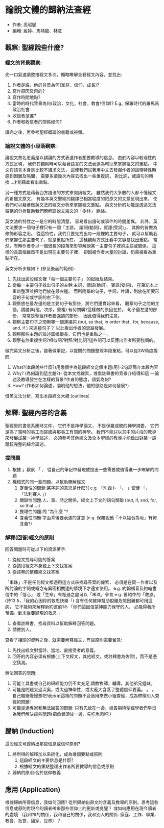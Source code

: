 # 論說⽂體的歸納法查經

- 作者: 高昭鑾
- 編輯: 龐婷、馬靖龍、林意

## 觀察: 聖經說些什麼?

### 經⽂的背景觀察:

先⼀⼝氣速讀整捲經⽂多次，概略瞭解全卷經⽂內容，並找出:

1. 作者是誰，他的背景為何(家庭，信仰，成⾧)?
1. 寫作原因及目的?
1. 寫作時間地點?
1. 當時的時代背景為何(政治，⽂化，社會，教會/信仰)? E.g., 保羅時代的羅⾺馬政治社會
1. 收信者是誰?
1. 作者和收信者的關係如何?

讀完之後，再參考聖經概論的書籍或視頻。

### 論說⽂體的⼩段落觀察:

論說⽂故名思義是以講論的⽅式表達作者想要教導的信息。
由於內容以較理性的⽅式呈現，
我們在觀察時可以藉著語言的⽂法表達為輔助來掌握經⽂的重點。
中⽂在語⾔本⾝是⽐較不講求⽂法，
這使我們試著用中⽂去發掘作者的論理特性時感到困難及隔闔，
需要多讀幾次內容去找出⼀些重複詞，
對比詞，或語句的轉換...才能藉此看出重點。

另⼀種⽅式是藉著西⽅語法的⽅式來閱讀經⽂。
雖然我們⼤多數的⼈都不懂經⽂的希臘⽂原⽂，
有幾本英⽂聖經的翻譯已相當程度的把原⽂的⽂意呈現出來，
使我們可以藉著做英⽂法的經⽂分析來掌握經⽂重點。
英⽂分析的功能是透過⽂法結構的分析幫助我們瞭解論說⽂經⽂的「樹林」 脈絡。

英⽂法的特性之⼀是它的時態清楚，
容易看出語句或事件的時間差異。
此外，英⽂法要求⼀個句⼦裡只有⼀個「主語，
謂詞(動詞)，賓語(受詞)」，
其餘的皆做為修飾形容之用。
從這特性，我們只要先找出每⼀段裡的主要句⼦，
就可以幫助我們掌握住那主要句⼦，就是重點所在，
這樣觀察⽅式比看中⽂容易找出重點。
當然，有時作者會以⼀個很⾧的段落來形容解說某⼀主要句⼦裡的主語或關係，
這樣的⾧篇幅雖然不是出現在主要句⼦裡，
卻因被作者⼤量的討論，仍需被看為重點所在。

英⽂分析步驟如下 (參⻅後面的範例):

1. 先找出該段經⽂裡「每⼀個主要句⼦」 的起始及結束。
1. 從每⼀主要句⼦找出句⼦的主幹:主詞，謂語(動詞)，賓語(受詞)，
    在筆記本上重新整理並把他們放在最左邊。
    而所附屬的句⼦，字詞，片語，則放在所要形容的⼦句或字詞的右下側。
1. 觀察放在最左邊的是主要句⼦有那些，將它們連貫起來看，
    觀察句⼦之間的主語，謂語(時態，次序，重複)
    有何關聨?這樣做的原因在於，
    句⼦最左邊的部份，
    常常是聖經作者要強調的部份，
    因此值得我們注意。
1. 觀察主要句⼦之間用哪⼀個連接詞
    (but, so that, in order that , for, because, and, if )
    來連接句⼦？
    以此看出作者的思路發展。
1. 觀察那些主題的論述篇幅很⾧，它們也是重點之⼀。
1. 觀察有無重複字詞?相似詞?對照/對比詞?這些詞可以反應出作者所要強調的。

做完英⽂分析之後，接著做筆記，以提問的問題整理本段重點，可以從3W角度提問:

1. What?(本段說些什麼?)用幾個字為這段經⽂定個主題/用1-2句話簡介本段內容
1. Why? (為何論到這主題?)-
    從本⽂找線索，或借註釋書的背景介紹得知這
    ⼀論述及教導發⽣在怎樣的背景?作者的態度，語氣為何?
1. How? (作者如何論述，闡明他的想法，他的思路是如何發展?)

借英⽂法分析，寫出本段經⽂⼤綱 (outlines)

## 解釋: 聖經內容的含義

聖經⾥的書信系應時⽂件，
它們不是神學論⽂，
不是保羅或彼的神學摘要，
它們是為了當時的事工⽽寫或與那事工有關的神學。
我們不能只以其中的片段的教導來發展成某⼀神學論述，
必須參考其他經⽂及全本聖經的教導才能做出對某⼀課題較完整的綜合論述。

### 提問題

1. 根據 」觀察 「 ， 從⾃己的筆記中發現或提出⼀些需要或值得進⼀步瞭解的問題
1. 機械式的問⼀些問題，以幫助瞭解經⽂
    1. 定義性的問題:某字詞的意思是什麼?( e.g. 「別⻄卜 「， 」使徒 「， 「法利賽⼈ 」)
    1. 關聯性問題:⼈、事、時之關係，經⽂上下⽂的語句關聯 (but, if, and, for, so that....)
    1. 推理性問題:問 "為什麼 "?
    1. 含義性問題:字⾯背後要表達的含意 (e.g. 保羅說他「不以福音為恥」有何含義?)

### 解釋(回答)經⽂的原則

回答問題時可從以下的資源著手:

1. 從經⽂找尋可能的答案
2. 從該段經⽂本身或上下⽂找答案
3. 從該卷的整體經⽂找答案

「串珠」:不是任何經⽂都適用這⽅式來找尋答案的線索，
必須是在同⼀作者以及所討論的字詞或概念有緊密相關連的情境下才適宜使用。
e.g. 約翰福⾳及約翰書信中的「信心」 或「生命」有相通之處可以「串珠」參考
e.g. 舊約中的「救恩」 (詩13:5，「我的心因你的救恩快樂「)
含有任何被神幫助脫離危險困難都可用這詞，
它不能用來解釋新約彼前1:5 「你們這因信蒙神能力保守的⼈，
必能得著所預備，到末世要顯現的救恩.」

1. 查看註釋書，找尋資料以幫助解釋回答問題。
1. 請教別⼈。

查看了相關的資料之後，就需要解釋經⽂，有些原則需要留意:

1. 先找出經⽂對當時、當地、直接受者的意義。
1. 回答的內容必須有根據(上下⽂經⽂，其他經⽂，或註釋書為佐證)，⽽不是憑空猜測。

無法回答的問題:

1. 可能⼯具書或⾃己的研經能⼒仍不太充足:請教牧師，輔導，其他弟兄姐妹。
1. 可能是問題太過深奧，或太過神學性，或太龐⼤含蓋了整體信仰要義。 。 。 :
    ⾃己繼續慢慢想吧!表⽰示這樣的問題不合適⽤來做⼩組查經，成為帶領別⼈查經的問題!
1. 可能是連專家都無法回答的問題:
    只有先放在⼀邊，禱告期待聖經學者們早日為我們解決這些問題(把⿂骨頭放⼀邊，先吃⿂肉吧!)


## 歸納 (Induction)

這段經⽂可歸納出那些信息或信仰原則?

1. 將所得的解釋加以系統化，成為幾個要點或原則
    1. 這段經⽂的主要信息是什麼?
    1. 根據經⽂的重點整理出作者所要教導的信息或原則
1. 歸納的原則:合於信仰教義

## 應⽤ (Application)

根據歸納所得信息，我如何回應?
從所歸納出原⽂的含義及教導的原則，思考這些信息或原則對現今的讀者帶來那些信仰上的更新或提醒？
或如何應⽤在現今讀者的處境
（我和神的關係，我和⾃己的關係，我和別⼈的關係:
家庭、⼯作、學業、教會、社會、國家、世界）？
